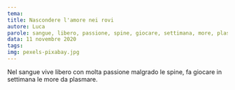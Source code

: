 ```yaml
---
tema:
title: Nascondere l'amore nei rovi
autore: Luca
parole: sangue, libero, passione, spine, giocare, settimana, more, plasmare
data: 11 novembre 2020
tags: 
img: pexels-pixabay.jpg
---
```

Nel sangue vive libero con molta passione malgrado le spine, fa giocare in settimana le more da plasmare.
